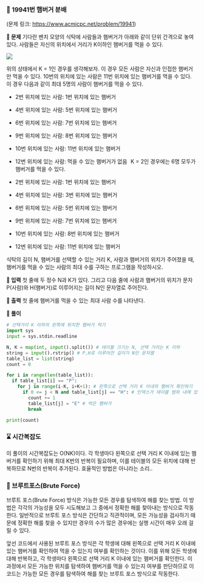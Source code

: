 ### 🧷 19941번 햄버거 분배
(문제 링크: https://www.acmicpc.net/problem/19941)


**🌸 문제**
기다란 벤치 모양의 식탁에 사람들과 햄버거가 아래와 같이 단위 간격으로 놓여 있다. 사람들은 자신의 위치에서 거리가 K이하인 햄버거를 먹을 수 있다.

![](https://velog.velcdn.com/images/chhaewxn/post/635bc8a8-d50e-4297-91bc-383b15b00c8f/image.png)

위의 상태에서 K = 1인 경우를 생각해보자. 이 경우 모든 사람은 자신과 인접한 햄버거만 먹을 수 있다. 10번의 위치에 있는 사람은 11번 위치에 있는 햄버거를 먹을 수 있다. 이 경우 다음과 같이 최대 5명의 사람이 햄버거를 먹을 수 있다.

- 2번 위치에 있는 사람: 1번 위치에 있는 햄버거
- 4번 위치에 있는 사람: 5번 위치에 있는 햄버거
- 6번 위치에 있는 사람: 7번 위치에 있는 햄버거
- 9번 위치에 있는 사람: 8번 위치에 있는 햄버거
- 10번 위치에 있는 사람: 11번 위치에 있는 햄버거
- 12번 위치에 있는 사람: 먹을 수 있는 햄버거가 없음
 
K = 2인 경우에는 6명 모두가 햄버거를 먹을 수 있다.

- 2번 위치에 있는 사람: 1번 위치에 있는 햄버거
- 4번 위치에 있는 사람: 3번 위치에 있는 햄버거
- 6번 위치에 있는 사람: 5번 위치에 있는 햄버거
- 9번 위치에 있는 사람: 7번 위치에 있는 햄버거
- 10번 위치에 있는 사람: 8번 위치에 있는 햄버거
- 12번 위치에 있는 사람: 11번 위치에 있는 햄버거

식탁의 길이 N, 햄버거를 선택할 수 있는 거리 K, 사람과 햄버거의 위치가 주어졌을 때, 햄버거를 먹을 수 있는 사람의 최대 수를 구하는 프로그램을 작성하시오.

**🌸 입력**
첫 줄에 두 정수 N과 K가 있다. 그리고 다음 줄에 사람과 햄버거의 위치가 문자 P(사람)와 H(햄버거)로 이루어지는 길이 N인 문자열로 주어진다.

**🌸 출력**
첫 줄에 햄버거를 먹을 수 있는 최대 사람 수를 나타낸다.

**🌸 풀이**
```python
# 선택거리 K 이하의 왼쪽에 위치한 햄버거 먹기 
import sys
input = sys.stdin.readline

N, K = map(int, input().split()) # 테이블 크기는 N, 선택 거리는 K 이하
string = input().rstrip() # P,H로 이루어진 길이가 N인 문자열
table_list = list(string)
count = 0

for i in range(len(table_list)):
  if table_list[i] == "P":
    for j in range(i-K, i+K+1): # 왼쪽으로 선택 거리 K 이내의 햄버거 확인하기
      if 0 <= j < N and table_list[j] == "H": # 인덱스가 테이블 범위 내에 있고, 햄버거가 있는 경우
        count += 1
        table_list[j] = "E" # 먹은 햄버거 
        break

print(count)
```

### ⌛ 시간복잡도
이 풀이의 시간복잡도는 O(NK)이다. 각 학생마다 왼쪽으로 선택 거리 K 이내에 있는 햄버거를 확인하기 위해 최대 K번의 반복이 필요하며, 이를 테이블의 모든 위치에 대해 반복하므로 N번의 반복이 추가된다. 효율적인 방법은 아니라는 소리..  

### 📕 브루트포스(Brute Force) 

브루트 포스(Brute Force) 방식은 가능한 모든 경우를 탐색하여 해를 찾는 방법. 이 방법은 각각의 가능성을 모두 시도해보고 그 중에서 정확한 해를 찾아내는 방식으로 작동한다. 일반적으로 브루트 포스 방식은 간단하고 직관적이며, 모든 가능성을 검사하기 때문에 정확한 해를 찾을 수 있지만 경우의 수가 많은 경우에는 실행 시간이 매우 오래 걸릴 수 있다. 

앞선 코드에서 사용된 브루트 포스 방식은 각 학생에 대해 왼쪽으로 선택 거리 K 이내에 있는 햄버거를 확인하여 먹을 수 있는지 여부를 확인하는 것이다. 이를 위해 모든 학생에 대해 반복하고, 각 학생마다 왼쪽으로 선택 거리 K 이내에 있는 햄버거를 확인한다. 이 과정에서 모든 가능한 위치를 탐색하여 햄버거를 먹을 수 있는지 여부를 판단하므로 이 코드는 가능한 모든 경우를 탐색하여 해를 찾는 브루트 포스 방식으로 작동한다.